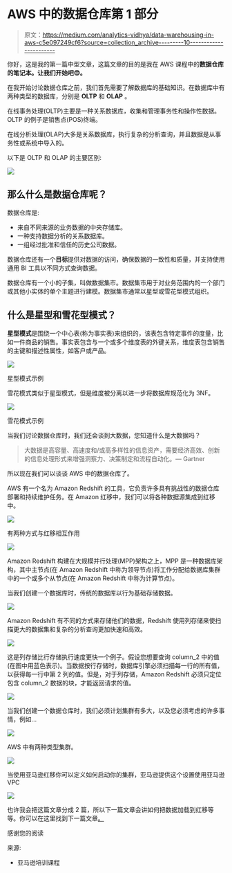 # AWS 中的数据仓库第 1 部分

> 原文：<https://medium.com/analytics-vidhya/data-warehousing-in-aws-c5e097249cf6?source=collection_archive---------10----------------------->

你好，这是我的第一篇中型文章，这篇文章的目的是我在 AWS 课程中的**数据仓库的笔记本。让我们开始吧😊。**

在我开始讨论数据仓库之前，我们首先需要了解数据库的基础知识。在数据库中有两种类型的数据库，分别是 **OLTP** 和 **OLAP** 。

在线事务处理(OLTP)主要是一种关系数据库，收集和管理事务性和操作性数据。OLTP 的例子是销售点(POS)终端。

在线分析处理(OLAP)大多是关系数据库，执行复杂的分析查询，并且数据是从事务性或系统中导入的。

以下是 OLTP 和 OLAP 的主要区别:

![](img/0a8d7827ee95779fd5a5a705b6f29b1f.png)

## 那么什么是数据仓库呢？

数据仓库是:

*   来自不同来源的业务数据的中央存储库。
*   一种支持数据分析的关系数据库。
*   一组经过批准和信任的历史公司数据。

数据仓库还有一个**目标**提供对数据的访问，确保数据的一致性和质量，并支持使用通用 BI 工具以不同方式查询数据。

数据仓库有一个小的子集，叫做数据集市。数据集市用于对业务范围内的一个部门或其他小实体的单个主题进行建模。数据集市通常以星型或雪花型模式组织。

## 什么是星型和雪花型模式？

**星型模式**是围绕一个中心表(称为事实表)来组织的，该表包含特定事件的度量，比如一件商品的销售。事实表包含与一个或多个维度表的外键关系，维度表包含销售的主键和描述性属性，如客户或产品。

![](img/732c7637ab31179a2ba6e7bafa98c6d4.png)

星型模式示例

雪花模式类似于星型模式，但是维度被分离以进一步将数据库规范化为 3NF。

![](img/4d86da4d5ac4cd3e5ba4b954f3d35d10.png)

雪花模式示例

当我们讨论数据仓库时，我们还会谈到大数据，您知道什么是大数据吗？

> 大数据是高容量、高速度和/或高多样性的信息资产，需要经济高效、创新的信息处理形式来增强洞察力、决策制定和流程自动化。— Gartner

所以现在我们可以谈谈 AWS 中的数据仓库了。

AWS 有一个名为 Amazon Redshift 的工具，它负责许多具有挑战性的数据仓库部署和持续维护任务。在 Amazon 红移中，我们可以将各种数据源集成到红移中。

![](img/bc4b96fd176fcbae5fba8f7bf57bbdfb.png)

有两种方式与红移相互作用

![](img/a159600875ffa7b68b327cfe4b45292a.png)

Amazon Redshift 构建在大规模并行处理(MPP)架构之上，MPP 是一种数据库架构，其中主节点(在 Amazon Redshift 中称为领导节点)将工作分配给数据库集群中的一个或多个从节点(在 Amazon Redshift 中称为计算节点)。

当我们创建一个数据库时，传统的数据库以行为基础存储数据。

![](img/73de5a473932206ab6331e41077ca655.png)

Amazon Redshift 有不同的方式来存储他们的数据，Redshift 使用列存储来使扫描更大的数据集和复杂的分析查询更加快速和高效。

![](img/d0d6995e9e32aad4ee0fea323b485aab.png)

这是列存储比行存储执行速度更快一个例子。假设您想要查询 column_2 中的值(在图中用蓝色表示)。当数据按行存储时，数据库引擎必须扫描每一行的所有值，以获得每一行中第 2 列的值。但是，对于列存储，Amazon Redshift 必须只定位包含 column_2 数据的块，才能返回请求的值。

![](img/ba4ad232755694bb72e309a86aa37915.png)

当我们创建一个数据仓库时，我们必须计划集群有多大，以及您必须考虑的许多事情，例如…

![](img/8fd14effdae6021760a2ec9f52e6cd9d.png)

AWS 中有两种类型集群。

![](img/ef7ff97d5dceb4c73c049225b91f877f.png)

当使用亚马逊红移你可以定义如何启动你的集群，亚马逊提供这个设置使用亚马逊 VPC

![](img/ba0816f2e16717678aef50f7ebb9dc3d.png)

也许我会把这篇文章分成 2 篇，所以下一篇文章会讲如何把数据加载到红移等等。你可以在这里找到下一篇文章[。](https://ariqnfl.medium.com/data-warehousing-in-aws-part-2-aea9c458b383)

感谢您的阅读

来源:

*   亚马逊培训课程